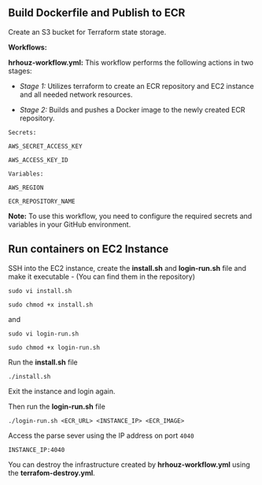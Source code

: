 ## Build Dockerfile and Publish to ECR

Create an S3 bucket for Terraform state storage.

__Workflows:__

__hrhouz-workflow.yml:__ This workflow performs the following actions in two stages:

- _Stage 1:_ Utilizes terraform to create an ECR repository and EC2 instance and all needed network resources.

- _Stage 2:_ Builds and pushes a Docker image to the newly created ECR repository.


```
Secrets:

AWS_SECRET_ACCESS_KEY

AWS_ACCESS_KEY_ID

Variables:

AWS_REGION

ECR_REPOSITORY_NAME
```


__Note:__ To use this workflow, you need to configure the required secrets and variables in your GitHub environment.

## __Run containers on EC2 Instance__

SSH into the EC2 instance, create the __install.sh__ and __login-run.sh__ file and make it executable - (You can find them in the repository)

`sudo vi install.sh`

`sudo chmod +x install.sh`

and

`sudo vi login-run.sh`

`sudo chmod +x login-run.sh`

 Run the __install.sh__ file

 `./install.sh`

 Exit the instance and login again.

 Then run the __login-run.sh__ file

 `./login-run.sh <ECR_URL> <INSTANCE_IP> <ECR_IMAGE>`

 Access the parse sever using the IP address on port `4040`

 `INSTANCE_IP:4040`

 You can destroy the infrastructure created by __hrhouz-workflow.yml__ using the __terrafom-destroy.yml__.
